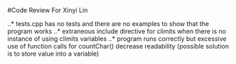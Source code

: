 #Code Review For Xinyi Lin

..* tests.cpp has no tests and there are no examples to show that the program works
..* extraneous include directive for climits when there is no instance of using climits variables
..* program runs correctly but excessive use of function calls for countChar() decrease readability (possible solution is to store value into a variable)
